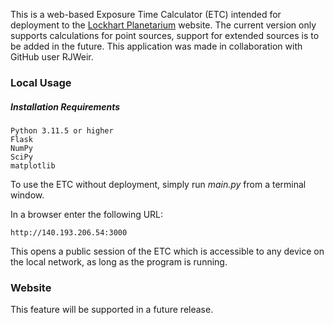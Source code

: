 This is a web-based Exposure Time Calculator (ETC) intended for deployment to the [Lockhart Planetarium](http://www.physics.umanitoba.ca/astro/?page_id=8) website. The current version only supports calculations for point sources, support for extended sources is to be added in the future. This application was made in collaboration with GitHub user RJWeir. 

### Local Usage
##### Installation Requirements

	Python 3.11.5 or higher
	Flask
	NumPy
	SciPy
	matplotlib

To use the ETC without deployment, simply run *main.py* from a terminal window.

In a browser enter the following URL:

```
http://140.193.206.54:3000
```

This opens a public session of the ETC which is accessible to any device on the local network, as long as the program is running.

### Website
This feature will be supported in a future release. 
